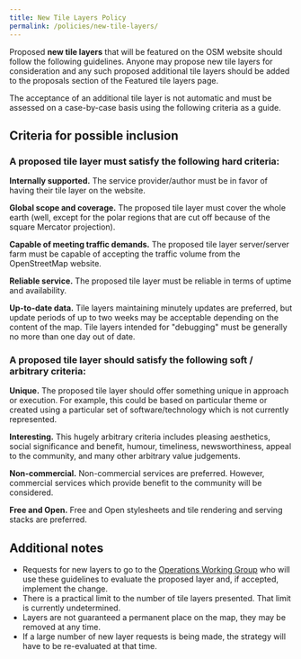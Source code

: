 ```yaml
---
title: New Tile Layers Policy
permalink: /policies/new-tile-layers/
---
```


Proposed **new tile layers** that will be featured on the OSM website should follow the following guidelines. Anyone may propose new tile layers for consideration and any such proposed additional tile layers should be added to the proposals section of the Featured tile layers page.

The acceptance of an additional tile layer is not automatic and must be assessed on a case-by-case basis using the following criteria as a guide.

## Criteria for possible inclusion

### A proposed tile layer **must** satisfy the following hard criteria:

**Internally supported.** The service provider/author must be in favor of having their tile layer on the website.

**Global scope and coverage.** The proposed tile layer must cover the whole earth (well, except for the polar regions that are cut off because of the square Mercator projection).

**Capable of meeting traffic demands.** The proposed tile layer server/server farm must be capable of accepting the traffic volume from the OpenStreetMap website.

**Reliable service.** The proposed tile layer must be reliable in terms of uptime and availability.

**Up-to-date data.** Tile layers maintaining minutely updates are preferred, but update periods of up to two weeks may be acceptable depending on the content of the map. Tile layers intended for "debugging" must be generally no more than one day out of date.

### A proposed tile layer **should** satisfy the following soft / arbitrary criteria:

**Unique.** The proposed tile layer should offer something unique in approach or execution. For example, this could be based on particular theme or created using a particular set of software/technology which is not currently represented.

**Interesting.** This hugely arbitrary criteria includes pleasing aesthetics, social significance and benefit, humour, timeliness, newsworthiness, appeal to the community, and many other arbitrary value judgements.

**Non-commercial.** Non-commercial services are preferred. However, commercial services which provide benefit to the community will be considered.

**Free and Open.** Free and Open stylesheets and tile rendering and serving stacks are preferred.

## Additional notes

* Requests for new layers to go to the [Operations Working Group](operations@osmfoundation.org) who will use these guidelines to evaluate the proposed layer and, if accepted, implement the change.
* There is a practical limit to the number of tile layers presented. That limit is currently undetermined.
* Layers are not guaranteed a permanent place on the map, they may be removed at any time.
* If a large number of new layer requests is being made, the strategy will have to be re-evaluated at that time.
